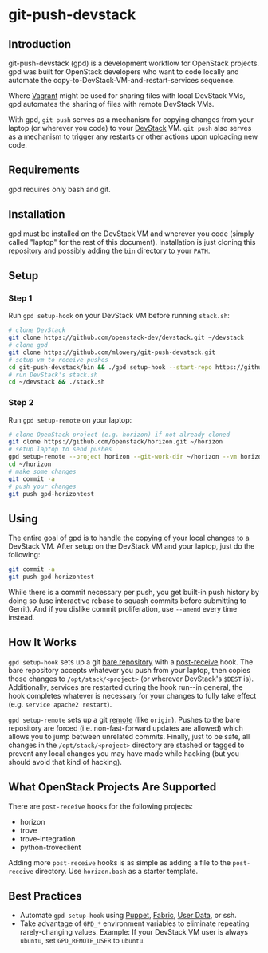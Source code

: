 # git-push-devstack

## Introduction

git-push-devstack (gpd) is a development workflow for OpenStack projects.
gpd was built for OpenStack developers who want to code locally and automate
the copy-to-DevStack-VM-and-restart-services sequence.

Where [Vagrant](http://www.vagrantup.com/) might be used for sharing files with
local DevStack VMs, gpd automates the sharing of files with remote DevStack VMs.

With gpd, `git
push` serves as a mechanism for copying changes from your laptop (or wherever
you code) to your [DevStack](http://devstack.org/) VM. `git push` also serves as a mechanism to trigger
any restarts or other actions upon uploading new code.

## Requirements

gpd requires only bash and git.

## Installation

gpd must be installed on the DevStack VM and wherever you code (simply called
"laptop" for the rest of this document). Installation is just cloning this repository
and possibly adding the `bin` directory to your `PATH`.

## Setup

### Step 1

Run `gpd setup-hook` on your DevStack VM before running `stack.sh`:

```bash
# clone DevStack
git clone https://github.com/openstack-dev/devstack.git ~/devstack
# clone gpd
git clone https://github.com/mlowery/git-push-devstack.git
# setup vm to receive pushes
cd git-push-devstack/bin && ./gpd setup-hook --start-repo https://github.com/openstack/horizon.git
# run DevStack's stack.sh
cd ~/devstack && ./stack.sh
```

### Step 2

Run `gpd setup-remote` on your laptop:

```bash
# clone OpenStack project (e.g. horizon) if not already cloned
git clone https://github.com/openstack/horizon.git ~/horizon
# setup laptop to send pushes
gpd setup-remote --project horizon --git-work-dir ~/horizon --vm horizontest.example.com
cd ~/horizon
# make some changes
git commit -a
# push your changes
git push gpd-horizontest
```

## Using

The entire goal of gpd is to handle the copying of your local changes to a
DevStack VM. After setup on the DevStack VM and your laptop, just do the
following:

```bash
git commit -a
git push gpd-horizontest
```

While there is a commit necessary per push, you get built-in push history by
doing so (use interactive rebase to squash commits before submitting to
Gerrit). And if you dislike commit proliferation, use `--amend` every time
instead.

## How It Works

`gpd setup-hook` sets up a git [bare repository](http://git-scm.com/book/en/Git-on-the-Server-Getting-Git-on-a-Server)
with a [post-receive](http://git-scm.com/book/en/Customizing-Git-Git-Hooks)
hook. The bare repository accepts whatever you push from your laptop, then
copies those changes to `/opt/stack/<project>` (or wherever DevStack's `$DEST` is).
Additionally, services are restarted during the hook run--in general, the hook completes whatever is
necessary for your changes to fully take effect (e.g. `service apache2 restart`).

`gpd setup-remote` sets up a git [remote](http://git-scm.com/book/en/Git-Basics-Working-with-Remotes) (like `origin`).
Pushes to the bare repository
are forced (i.e. non-fast-forward updates are allowed)
which allows you to jump between unrelated commits. Finally, just to be safe, all
changes in the `/opt/stack/<project>` directory are stashed or tagged to
prevent any local changes you may have made while hacking (but you should avoid
that kind of hacking).

## What OpenStack Projects Are Supported

There are `post-receive` hooks for the following projects:
* horizon
* trove
* trove-integration
* python-troveclient

Adding more `post-receive` hooks is as simple as adding a file to the
`post-receive` directory. Use `horizon.bash` as a starter template.

## Best Practices

* Automate `gpd setup-hook` using [Puppet](http://puppetlabs.com/), [Fabric](http://www.fabfile.org/), [User Data](http://docs.openstack.org/user-guide/content/user-data.html), or ssh.
* Take advantage of `GPD_*` environment variables to eliminate repeating
rarely-changing values. Example: If your DevStack VM user is always `ubuntu`,
set `GPD_REMOTE_USER` to `ubuntu`.